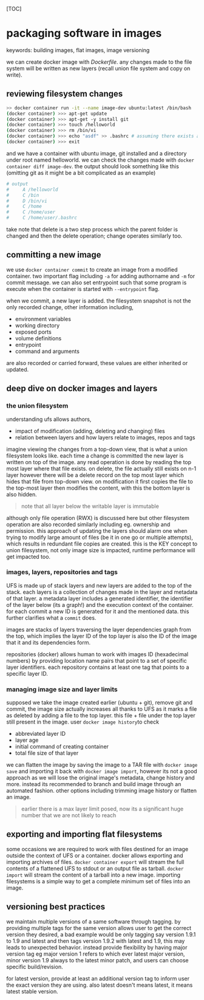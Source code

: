 [TOC]

# packaging software in images

keywords: building images, flat images, image versioning

we can create docker image with *Dockerfile*. any changes made to the file system will be written as new layers (recall union file system and copy on write).

## reviewing filesystem changes

```bash
>> docker container run -it --name image-dev ubuntu:latest /bin/bash
(docker container) >>> apt-get update
(docker container) >>> apt-get -y install git
(docker container) >>> touch /helloworld
(docker container) >>> rm /bin/vi
(docker container) >>> echo "asdf" >> .bashrc # assuming there exists a .bashrc file
(docker container) >>> exit
```

and we have a container with ubuntu image, git installed and a directory under root named helloworld. we can check the changes made with `docker container diff image-dev`. the output should look something like this (omitting git as it might be a bit complicated as an example)

```bash
# output
#     A /helloworld
#     C /bin
#     D /bin/vi
#     C /home
#     C /home/user
#     C /home/user/.bashrc
```

take note that delete is a two step process which the parent folder is changed and then the delete operation; change operates similarly too.

## committing a new image

we use `docker container commit` to create an image from a modified container. two important flag including `-a` for adding authorname and `-m` for commit message. we can also set entrypoint such that some program is execute when the container is started with `--entrypoint` flag.

when we commit, a new layer is added. the filesystem snapshot is not the only recorded change, other information including,

- environment variables
- working directory
- exposed ports
- volume definitions
- entrypoint
- command and arguments

are also recorded or carried forward, these values are either inherited or updated.

## deep dive on docker images and layers

### the union filesystem

understanding ufs allows authors,

- impact of modification (adding, deleting and changing) files
- relation between layers and how layers relate to images, repos and tags

imagine viewing the changes from a top-down view, that is what a union filesystem looks like. each time a change is committed the new layer is written on top of the image. any read operation is done by reading the top most layer where that file exists. on delete, the file actually still exists on n-1 layer however there will be a delete record on the top most layer which hides that file from top-down view. on modification it first copies the file to the top-most layer then modifies the content, with this the bottom layer is also hidden.

> note that all layer below the writable layer is immutable

although only file operation (RWX) is discussed here but other filesystem operation are also recorded similarly including eg. ownership and permission. this approach of updating the layers should alarm one when trying to modify large amount of files (be it in one go or multiple attempts), which results in redundant file copies are created. this is the KEY concept to union filesystem, not only image size is impacted, runtime performance will get impacted too.

### images, layers, repositories and tags

UFS is made up of stack layers and new layers are added to the top of the stack. each layers is a collection of changes made in the layer and metadata of that layer. a metadata layer includes a generated identifier, the identifier of the layer below (its a graph!) and the execution context of the container. for each commit a new ID is generated for it and the mentioned data. this further clarifies what a `commit` does.

images are stacks of layers traversing the layer dependencies graph from the top, which implies the layer ID of the top layer is also the ID of the image that it and its dependencies form.

repositories (docker) allows human to work with images ID (hexadecimal numbers) by providing location name pairs that point to a set of specific layer identifiers. each repository contains at least one tag that points to a specific layer ID.

### managing image size and layer limits

supposed we take the image created earlier (ubuntu + git), remove git and commit, the image size actually increases all thanks to UFS as it marks a file as deleted by adding a file to the top layer. this file + file under the top layer still present in the image. user `docker image history`to check

- abbreviated layer ID
- layer age
- initial command of creating container
- total file size of that layer

we can flatten the image by saving the image to a TAR file with `docker image save` and importing it back with `docker image import`, however its not a good approach as we will lose the original image's metadata, change history and more. instead its recommended to branch and build image through an automated fashion. other options including trimming image history or flatten an image.

> earlier there is a max layer limit posed, now its a significant huge number that we are not likely to reach

## exporting and importing flat filesystems

some occasions we are required to work with files destined for an image outside the context of UFS or a container. docker allows exporting and importing archives of files. `docker container export` will stream the full contents of a flattened UFS to stdout or an output file as tarball. `docker import` will stream the content of a tarball into a new image. importing filesystems is a simple way to get a complete minimum set of files into an image.

## versioning best practices

we maintain multiple versions of a same software through tagging. by providing multiple tags for the same version allows user to get the correct version they desired, a bad example would be only tagging say version 1.9.1 to 1.9 and latest and then tags version 1.9.2 with latest and 1.9, this may leads to unexpected behavior. instead provide flexibility by having major version tag eg major version 1 refers to which ever latest major version, minor version 1.9 always to the latest minor patch, and users can choose specific build/revision.

for latest version, provide at least an additional version tag to inform user the exact version they are using. also latest doesn't means latest, it means latest stable version.